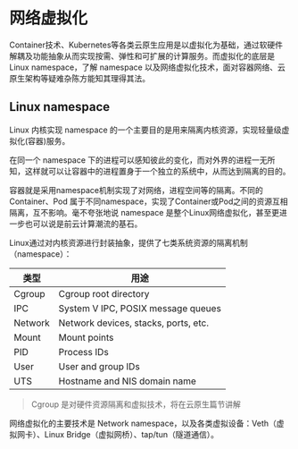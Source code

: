 # 网络虚拟化

Container技术、Kubernetes等各类云原生应用是以虚拟化为基础，通过软硬件解耦及功能抽象从而实现按需、弹性和可扩展的计算服务。而虚拟化的底层是Linux namespace，了解 namespace 以及网络虚拟化技术，面对容器网络、云原生架构等疑难杂陈方能知其理得其法。


## Linux namespace 

Linux 内核实现 namespace 的一个主要目的是用来隔离内核资源，实现轻量级虚拟化(容器)服务。

在同一个 namespace 下的进程可以感知彼此的变化，而对外界的进程一无所知，这样就可以让容器中的进程置身于一个独立的系统中，从而达到隔离的目的。

容器就是采用namespace机制实现了对网络，进程空间等的隔离。不同的Container、Pod 属于不同namespace，实现了Container或Pod之间的资源互相隔离，互不影响。毫不夸张地说 namespace 是整个Linux网络虚拟化，甚至更进一步也可以说是前云计算潮流的基石。


Linux通过对内核资源进行封装抽象，提供了七类系统资源的隔离机制（namespace）：

|  类型   | 用途  |
|  ----  | ----  |
| Cgroup  | Cgroup root directory |
| IPC  | System V IPC, POSIX message queues |
| Network  | Network devices, stacks, ports, etc. |
| Mount  | Mount points |
| PID  | Process IDs |
| User  | User and group IDs |
| UTS  | Hostname and NIS domain name |


> Cgroup 是对硬件资源隔离和虚拟技术，将在云原生篇节讲解


网络虚拟化的主要技术是 Network namespace，以及各类虚拟设备：Veth（虚拟网卡）、Linux Bridge（虚拟网桥）、tap/tun（隧道通信）。


